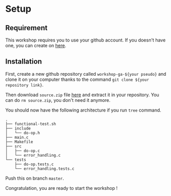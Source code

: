 # Setup

## Requirement

This workshop requires you to use your github account. If you doesn't have one, you can create on [here](https://github.com/join).

## Installation

First, create a new github repository called `workshop-ga-${your pseudo}` and clone it on your computer thanks to the command `git clone ${your repository link}`.

Then download `source.zip` file [here](https://github.com/PoCInnovation/Workshops/raw/master/software/5.Actions/src/source.zip) and extract it in your repository.
You can do `rm source.zip`, you don't need it anymore.

You should now have the following architecture if you run `tree` command.

```
.
├── functional-test.sh
├── include
│   └── do-op.h
├── main.c
├── Makefile
├── src
│   ├── do-op.c
│   └── error_handling.c
└── tests
    ├── do-op.tests.c
    └── error_handling.tests.c
```

Push this on branch `master`.

Congratulation, you are ready to start the workshop !
